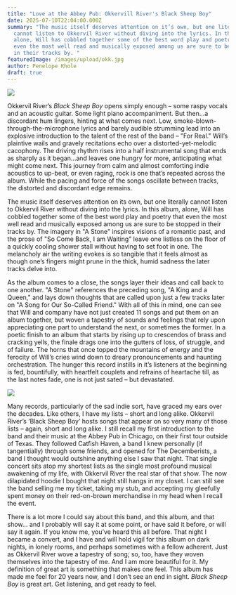 ```yaml
---
title: "Love at the Abbey Pub: Okkervill River's Black Sheep Boy"
date: 2025-07-10T22:04:00.000Z
summary: "The music itself deserves attention on it’s own, but one literally
  cannot listen to Okkervil River without diving into the lyrics. In this album,
  alone, Will has cobbled together some of the best word play and poetry that
  even the most well read and musically exposed among us are sure to be stopped
  in their tracks by. "
featuredImage: /images/upload/okk.jpg
author: Penelope Khole
draft: true
---
```

![](/images/upload/okk.jpg)

Okkervil River’s *Black Sheep Boy* opens simply enough – some raspy vocals and an acoustic guitar. Some light piano accompaniment. But then...a discordant hum lingers, hinting at what comes next. Low, smoke-blown-through-the-microphone lyrics and barely audible strumming lead into an explosive introduction to the talent of the rest of the band – "For Real." Will’s plaintive wails and gravely recitations echo over a distorted-yet-melodic cacophony. The driving rhythm rises into a half instrumental song that ends as sharply as it began...and leaves one hungry for more, anticipating what might come next. This journey from calm and almost comforting indie acoustics to up-beat, or even raging, rock is one that’s repeated across the album. While the pacing and force of the songs oscillate between tracks, the distorted and discordant edge remains. 

The music itself deserves attention on its own, but one literally cannot listen to Okkervil River without diving into the lyrics. In this album, alone, Will has cobbled together some of the best word play and poetry that even the most well read and musically exposed among us are sure to be stopped in their tracks by. The imagery in "A Stone" inspires visions of a romantic past, and the prose of "So Come Back, I am Waiting" leave one listless on the floor of a quickly cooling shower stall without having to set foot in one. The melancholy air the writing evokes is so tangible that it feels almost as though one’s fingers might prune in the thick, humid sadness the later tracks delve into.

As the album comes to a close, the songs layer their ideas and call back to one another. "A Stone" references the preceding song, "A King and a Queen," and lays down thoughts that are called upon just a few tracks later on "A Song for Our So-Called Friend." With all of this in mind, one can see that Will and company have not just created 11 songs and put them on an album together, but woven a tapestry of sounds and feelings that rely upon appreciating one part to understand the next, or sometimes the former. In a poetic finish to an album that starts by rising up to crescendos of brass and cracking yells, the finale drags one into the gutters of loss, of struggle, and of failure. The horns that once topped the mountains of energy and the ferocity of Will’s cries wind down to dreary pronouncements and haunting orchestration. The hunger this record instills in it’s listeners at the beginning is fed, bountifully, with heartfelt couplets and refrains of heartache till, as the last notes fade, one is not just sated – but devastated.

![](/images/upload/final-cropped-okkervil-river-hoody-duplicate.png)

Many records, particularly of the sad indie sort, have graced my ears over the decades. Like others, I have my lists – short and long alike. Okkervil River’s ‘Black Sheep Boy’ hosts songs that appear on so very many of those lists – again, short and long alike. I still recall my first introduction to the band and their music at the Abbey Pub in Chicago, on their first tour outside of Texas. They followed Catfish Haven, a band I knew personally (if tangentially) through some friends, and opened for The Decemberists, a band I thought would outshine anything else I saw that night. That single concert sits atop my shortest lists as the single most profound musical awakening of my life, with Okkervil River the real star of that show. The now dilapidated hoodie I bought that night still hangs in my closet. I can still see the band selling me my ticket, taking my stub, and accepting my gleefully spent money on their red-on-brown merchandise in my head when I recall the event.

There is a lot more I could say about this band, and this album, and that show… and I probably will say it at some point, or have said it before, or will say it again. If you know me, you’ve heard this all before. That night I became a convert, and I have and will hold vigil for this album on dark nights, in lonely rooms, and perhaps sometimes with a fellow adherent. Just as Okkervil River wove a tapestry of song; so, too, have they woven themselves into the tapestry of me. And I am more beautiful for it. My definition of great art is something that makes one feel. This album has made me feel for 20 years now, and I don’t see an end in sight. *Black Sheep Boy* is great art. Get listening, and get ready to feel.

